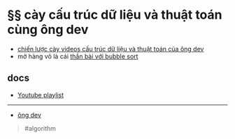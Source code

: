 # §§ cày cấu trúc dữ liệu và thuật toán cùng ông dev

- [chiến lược cày videos cấu trúc dữ liệu và thuật toán của ông dev](20211119153854.md)
- mở hàng vô là cái [thần bài với bubble sort](20211119175402.md)

## docs

- [Youtube playlist](https://www.youtube.com/playlist?list=PLoaAbmGPgTSNMAzkKBHkh2mLuBk54II5L)

---

- [ông dev](202109112225.md)

> #algorithm
